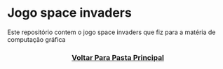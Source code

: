 # Jogo  space invaders

Este repositório contem o jogo space invaders que fiz para a matéria de computação gráfica


<H3 align="center">
<a href="https://github.com/Hilster00/Jogos">
Voltar Para Pasta Principal
</a>
</H3>


